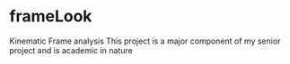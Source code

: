 # frameLook
Kinematic Frame analysis
This project is a major component of my senior project and is academic in nature
